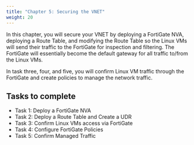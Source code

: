 ```yaml
---
title: "Chapter 5: Securing the VNET"
weight: 20
---
```


In this chapter, you will secure your VNET by deploying a FortiGate NVA, deploying a Route Table, and modifying the Route Table so the Linux VMs will send their traffic to the FortiGate for inspection and filtering.  The FortiGate will essentially become the default gateway for all traffic to/from the Linux VMs.

In task three, four, and five, you will confirm Linux VM traffic through the FortiGate and create policies to manage the network traffic.

## Tasks to complete

- Task 1:  Deploy a FortiGate NVA
- Task 2:  Deploy a Route Table and Create a UDR
- Task 3:  Confirm Linux VMs access via FortiGate
- Task 4:  Configure FortiGate Policies
- Task 5:  Confirm Managed Traffic
